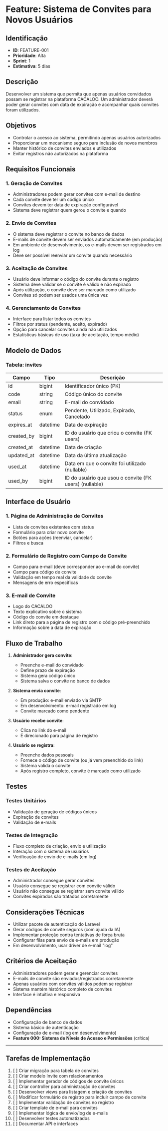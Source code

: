 # Feature: Sistema de Convites para Novos Usuários

## Identificação
- **ID**: FEATURE-001
- **Prioridade**: Alta
- **Sprint**: 1
- **Estimativa**: 5 dias

## Descrição
Desenvolver um sistema que permita que apenas usuários convidados possam se registrar na plataforma CACALOO. Um administrador deverá poder gerar convites com data de expiração e acompanhar quais convites foram utilizados.

## Objetivos
- Controlar o acesso ao sistema, permitindo apenas usuários autorizados
- Proporcionar um mecanismo seguro para inclusão de novos membros
- Manter histórico de convites enviados e utilizados
- Evitar registros não autorizados na plataforma

## Requisitos Funcionais

### 1. Geração de Convites
- Administradores podem gerar convites com e-mail de destino
- Cada convite deve ter um código único
- Convites devem ter data de expiração configurável
- Sistema deve registrar quem gerou o convite e quando

### 2. Envio de Convites
- O sistema deve registrar o convite no banco de dados
- E-mails de convite devem ser enviados automaticamente (em produção)
- Em ambiente de desenvolvimento, os e-mails devem ser registrados em log
- Deve ser possível reenviar um convite quando necessário

### 3. Aceitação de Convites
- Usuário deve informar o código do convite durante o registro
- Sistema deve validar se o convite é válido e não expirado
- Após utilização, o convite deve ser marcado como utilizado
- Convites só podem ser usados uma única vez

### 4. Gerenciamento de Convites
- Interface para listar todos os convites
- Filtros por status (pendente, aceito, expirado)
- Opção para cancelar convites ainda não utilizados
- Estatísticas básicas de uso (taxa de aceitação, tempo médio)

## Modelo de Dados

### Tabela: invites
| Campo | Tipo | Descrição |
|-------|------|-----------|
| id | bigint | Identificador único (PK) |
| code | string | Código único do convite |
| email | string | E-mail do convidado |
| status | enum | Pendente, Utilizado, Expirado, Cancelado |
| expires_at | datetime | Data de expiração |
| created_by | bigint | ID do usuário que criou o convite (FK users) |
| created_at | datetime | Data de criação |
| updated_at | datetime | Data da última atualização |
| used_at | datetime | Data em que o convite foi utilizado (nullable) |
| used_by | bigint | ID do usuário que usou o convite (FK users) (nullable) |

## Interface de Usuário

### 1. Página de Administração de Convites
- Lista de convites existentes com status
- Formulário para criar novo convite
- Botões para ações (reenviar, cancelar)
- Filtros e busca

### 2. Formulário de Registro com Campo de Convite
- Campo para e-mail (deve corresponder ao e-mail do convite)
- Campo para código de convite
- Validação em tempo real da validade do convite
- Mensagens de erro específicas

### 3. E-mail de Convite
- Logo do CACALOO
- Texto explicativo sobre o sistema
- Código do convite em destaque
- Link direto para a página de registro com o código pré-preenchido
- Informação sobre a data de expiração

## Fluxo de Trabalho

1. **Administrador gera convite**:
   - Preenche e-mail do convidado
   - Define prazo de expiração
   - Sistema gera código único
   - Sistema salva o convite no banco de dados

2. **Sistema envia convite**:
   - Em produção: e-mail enviado via SMTP
   - Em desenvolvimento: e-mail registrado em log
   - Convite marcado como pendente

3. **Usuário recebe convite**:
   - Clica no link do e-mail
   - É direcionado para página de registro

4. **Usuário se registra**:
   - Preenche dados pessoais
   - Fornece o código de convite (ou já vem preenchido do link)
   - Sistema valida o convite
   - Após registro completo, convite é marcado como utilizado

## Testes

### Testes Unitários
- Validação de geração de códigos únicos
- Expiração de convites
- Validação de e-mails

### Testes de Integração
- Fluxo completo de criação, envio e utilização
- Interação com o sistema de usuários
- Verificação de envio de e-mails (em log)

### Testes de Aceitação
- Administrador consegue gerar convites
- Usuário consegue se registrar com convite válido
- Usuário não consegue se registrar sem convite válido
- Convites expirados são tratados corretamente

## Considerações Técnicas

- Utilizar pacote de autenticação do Laravel
- Gerar códigos de convite seguros (com ajuda da IA)
- Implementar proteção contra tentativas de força bruta
- Configurar filas para envio de e-mails em produção
- Em desenvolvimento, usar driver de e-mail "log"

## Critérios de Aceitação
- Administradores podem gerar e gerenciar convites
- E-mails de convite são enviados/registrados corretamente
- Apenas usuários com convites válidos podem se registrar
- Sistema mantém histórico completo de convites
- Interface é intuitiva e responsiva

## Dependências
- Configuração de banco de dados
- Sistema básico de autenticação
- Configuração de e-mail (log em desenvolvimento)
- **Feature 000: Sistema de Níveis de Acesso e Permissões** (crítica)

---

## Tarefas de Implementação

1. [ ] Criar migração para tabela de convites
2. [ ] Criar modelo Invite com relacionamentos
3. [ ] Implementar gerador de códigos de convite únicos
4. [ ] Criar controller para administração de convites
5. [ ] Desenvolver views para listagem e criação de convites
6. [ ] Modificar formulário de registro para incluir campo de convite
7. [ ] Implementar validação de convites no registro
8. [ ] Criar template de e-mail para convites
9. [ ] Implementar lógica de envio/log de e-mails
10. [ ] Desenvolver testes automatizados
11. [ ] Documentar API e interfaces
